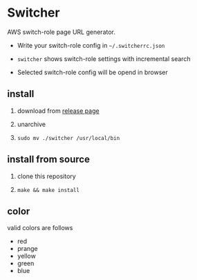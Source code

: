 # Switcher

AWS switch-role page URL generator.

- Write your switch-role config in `~/.switcherrc.json`

- `switcher` shows switch-role settings with incremental search

- Selected switch-role config will be opend in browser

## install

1. download from [release page](https://github.com/reireias/switcher/releases)

2. unarchive

3. `sudo mv ./switcher /usr/local/bin`

## install from source

1. clone this repository

2. `make && make install`

## color
valid colors are follows

- red
- prange
- yellow
- green
- blue
